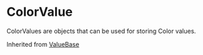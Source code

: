 # ColorValue
ColorValues are objects that can be used for storing Color values.

Inherited from [ValueBase](../ValueBase)
